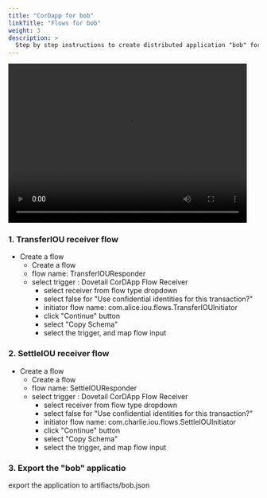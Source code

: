 ```yaml
---
title: "CorDapp for bob"
linkTitle: "Flows for bob"
weight: 3
description: >
  Step by step instructions to create distributed application "bob" for party bob.
---
```


<p><video width="480" height="320" controls="controls">
    <source src="/dovetail/videos/bob.mp4" type="video/mp4">
</video></p>

### 1. TransferIOU receiver flow
* Create a flow 
   * Create a flow 
   * flow name: TransferIOUResponder
   * select trigger : Dovetail CorDApp Flow Receiver
      * select receiver from flow type dropdown
      * select false for "Use confidential identities for this transaction?"
      * initiator flow name: com.alice.iou.flows.TransferIOUInitiator
      * click "Continue" button
      * select "Copy Schema"
      * select the trigger, and map flow input

### 2. SettleIOU receiver flow
* Create a flow 
   * Create a flow 
   * flow name: SettleIOUResponder
   * select trigger : Dovetail CorDApp Flow Receiver
      * select receiver from flow type dropdown
      * select false for "Use confidential identities for this transaction?"
      * initiator flow name: com.charlie.iou.flows.SettleIOUInitiator
      * click "Continue" button
      * select "Copy Schema"
      * select the trigger, and map flow input

### 3. Export the "bob" applicatio
export the application to artifiacts/bob.json